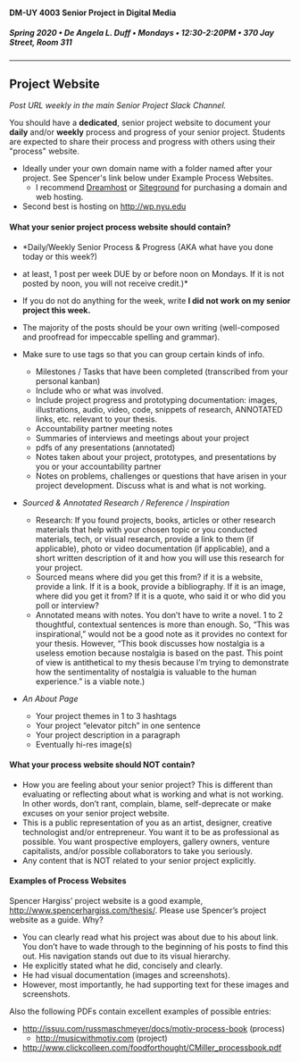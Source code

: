 #### DM-UY 4003 Senior Project in Digital Media
##### Spring 2020 • De Angela L. Duff • Mondays • 12:30-2:20PM • 370 Jay Street, Room 311
---
## Project Website

*Post URL weekly in the main Senior Project Slack Channel.*

You should have a **dedicated**, senior project website to document your **daily** and/or **weekly** process and progress of your senior project. Students are expected to share their process and progress with others using their "process" website.
* Ideally under your own domain name with a folder named after your project. See Spencer's link below under Example Process Websites. 
    * I recommend [Dreamhost](http://dreamhost.com) or [Siteground](http://siteground.com) for purchasing a domain and web hosting.
* Second best is hosting on http://wp.nyu.edu


#### What your senior project process website should contain?
* *Daily/Weekly Senior Process & Progress (AKA what have you done today or this week?) 
* at least, 1 post per week DUE by or before noon on Mondays. If it is not posted by noon, you will not receive credit.)*
* If you do not do anything for the week, write **I did not work on my senior project this week.**
* The majority of the posts should be your own writing (well-composed and proofread for impeccable spelling and grammar).
* Make sure to use tags so that you can group certain kinds of info.
  * Milestones / Tasks that have been completed (transcribed from your personal kanban)
  * Include who or what was involved.
  * Include project progress and prototyping documentation: images, illustrations, audio, video, code, snippets of research, ANNOTATED links, etc. relevant to your thesis. 
  * Accountability partner meeting notes
  * Summaries of interviews and meetings about your project
  * pdfs of any presentations (annotated)
  * Notes taken about your project, prototypes, and presentations by you or your accountability partner
  * Notes on problems, challenges or questions that have arisen in your project development. Discuss what is and what is not working.
  

* *Sourced & Annotated Research / Reference / Inspiration* 
  * Research: If you found projects, books, articles or other research materials that help with your chosen topic or you conducted materials, tech, or visual research, provide a link to them (if applicable), photo or video documentation (if applicable), and a short written description of it and how you will use this research for your project.
  * Sourced means where did you get this from? if it is a website, provide a link. If it is a book, provide a bibliography. If it is an image, where did you get it from? If it is a quote, who said it or who did you poll or interview?
  * Annotated means with notes. You don’t have to write a novel. 1 to 2 thoughtful, contextual sentences is more than enough. So, “This was inspirational,” would not be a good note as it provides no context for your thesis. However, “This book discusses how nostalgia is a useless emotion because nostalgia is based on the past. This point of view is antithetical to my thesis because I’m trying to demonstrate how the sentimentality of nostalgia is valuable to the human experience.” is a viable note.)

* *An About Page*
  * Your project themes in 1 to 3 hashtags
  * Your project “elevator pitch” in one sentence
  * Your project description in a paragraph
  * Eventually hi-res image(s)


#### What your process website should NOT contain?
* How you are feeling about your senior project? This is different than evaluating or reflecting about what is working and what is not working. In other words, don’t rant, complain, blame, self-deprecate or make excuses on your senior project website. 
* This is a public representation of you as an artist, designer, creative technologist and/or entrepreneur. You want it to be as professional as possible. You want prospective employers, gallery owners, venture capitalists, and/or possible collaborators to take you seriously.
* Any content that is NOT related to your senior project explicitly.


#### Examples of Process Websites
Spencer Hargiss’ project website is a good example, http://www.spencerhargiss.com/thesis/. Please use Spencer’s project website as a guide. Why?  
* You can clearly read what his project was about due to his about link. You don’t have to wade through to the beginning of his posts to find this out. His navigation stands out due to its visual hierarchy.
* He explicitly stated what he did, concisely and clearly.
* He had visual documentation (images and screenshots). 
* However, most importantly, he had supporting text for these images and screenshots.

Also the following PDFs contain excellent examples of possible entries:
* http://issuu.com/russmaschmeyer/docs/motiv-process-book (process)
  * http://musicwithmotiv.com (project)
* http://www.clickcolleen.com/foodforthought/CMiller_processbook.pdf





